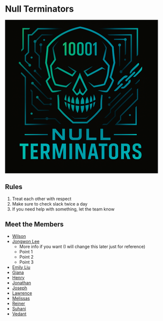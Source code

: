 # Null Terminators
<!-- logo -->
![Logo](/admin/branding/logo.png)
## Rules
1. Treat each other with respect
2. Make sure to check slack twice a day
3. If you need help with something, let the team know


## Meet the Members
- [Wilson]()
- [Jongwon Lee](https://jongwonlee123.github.io/Review/)
  - More info if you want (I will change this later just for reference)
  - Point 1
  - Point 2
  - Point 3
- [Emily Liu]()
- [Giana]()
- [Henry]()
- [Jonathan]()
- [Joseph](https://impropabletank.github.io/GitHub-Pages-project/)
- [Lawrence]()
- [Melissas]()
- [Reiner]()
- [Suhani](https://suhanii2310.github.io/CSE110_Lab1/)
- [Vedant]()
